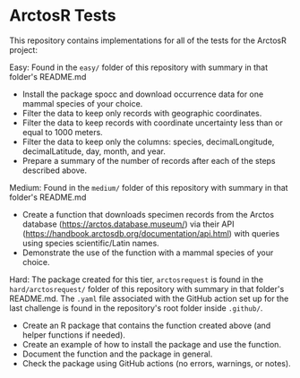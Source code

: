 # ArctosR Tests

This repository contains implementations for all of the tests for the ArctosR project:

Easy: Found in the `easy/` folder of this repository with summary in that folder's README.md

- Install the package spocc and download occurrence data for one mammal species of your choice.
- Filter the data to keep only records with geographic coordinates.
- Filter the data to keep records with coordinate uncertainty less than or equal to 1000 meters.
- Filter the data to keep only the columns: species, decimalLongitude, decimalLatitude, day, month, and year.
- Prepare a summary of the number of records after each of the steps described above.

Medium: Found in the `medium/` folder of this repository with summary in that folder's README.md

- Create a function that downloads specimen records from the Arctos database (https://arctos.database.museum/) via their API (https://handbook.arctosdb.org/documentation/api.html) with queries using species scientific/Latin names.
- Demonstrate the use of the function with a mammal species of your choice.

Hard: The package created for this tier, `arctosrequest` is found in the `hard/arctosrequest/` folder of this repository with summary in that folder's README.md. The `.yaml` file associated with the GitHub action set up for the last challenge is found in the repository's root folder inside `.github/`.

- Create an R package that contains the function created above (and helper functions if needed).
- Create an example of how to install the package and use the function.
- Document the function and the package in general.
- Check the package using GitHub actions (no errors, warnings, or notes).

